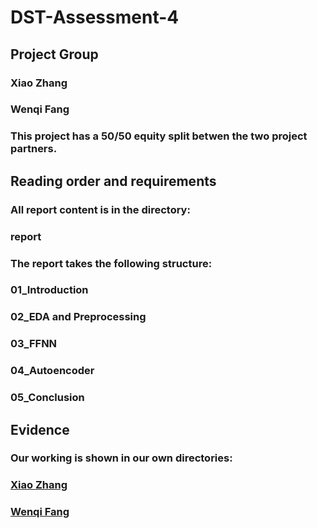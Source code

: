# DST-Assessment-4

## Project Group
### Xiao Zhang
### Wenqi Fang
### This project has a 50/50 equity split betwen the two project partners.

## Reading order and requirements
### All report content is in the directory:
### report
### The report takes the following structure:
### 01_Introduction
### 02_EDA and Preprocessing
### 03_FFNN
### 04_Autoencoder
### 05_Conclusion

## Evidence
### Our working is shown in our own directories:
### [Xiao Zhang](https://github.com/xiaozhang-github/DST-Assessment-4/tree/main/Xiao%20Zhang)
### [Wenqi Fang](https://github.com/xiaozhang-github/DST-Assessment-4/tree/main/Wenqi%20Fang)
